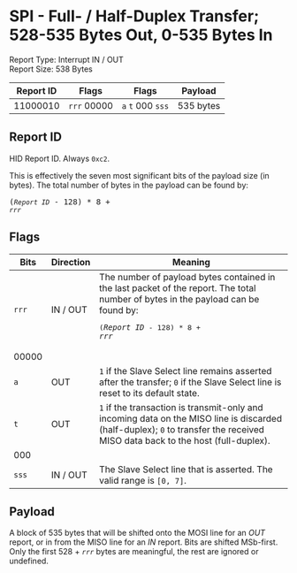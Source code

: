 
# SPI - Full- / Half-Duplex Transfer; 528-535 Bytes Out, 0-535 Bytes In
Report Type: Interrupt IN / OUT<br />
Report Size: 538 Bytes

| Report ID | Flags | Flags | Payload |
|-----------|-------|-------|---------|
| 11000010 | `rrr`&nbsp;00000 | `a`&nbsp;`t`&nbsp;000&nbsp;`sss` | 535 bytes |

## Report ID
HID Report ID.  Always `0xc2`.

This is effectively the seven most significant bits of the payload size (in bytes).  The total number of bytes in the payload can be found by: <pre>(*`Report ID`* - 128) * 8 + *`rrr`*</pre>

## Flags
| Bits  | Direction | Meaning |
|-------|-----------|---------|
| `rrr` | IN / OUT  | The number of payload bytes contained in the last packet of the report.  The total number of bytes in the payload can be found by: <pre>(*`Report ID`* - 128) * 8 + *`rrr`*</pre> |
| 00000 |          |                                                                       |
| `a`   | OUT      | `1` if the Slave Select line remains asserted after the transfer; `0` if the Slave Select line is reset to its default state. |
| `t`   | OUT      | `1` if the transaction is transmit-only and incoming data on the MISO line is discarded (half-duplex); `0` to transfer the received MISO data back to the host (full-duplex). |
| 000   |          |                                                                       |
| `sss` | IN / OUT | The Slave Select line that is asserted.  The valid range is `[0, 7]`. |

## Payload
A block of 535 bytes that will be shifted onto the MOSI line for an *OUT* report, or in from the MISO line for an *IN* report.  Bits are shifted MSb-first.  Only the first 528 + *`rrr`* bytes are meaningful, the rest are ignored or undefined.
